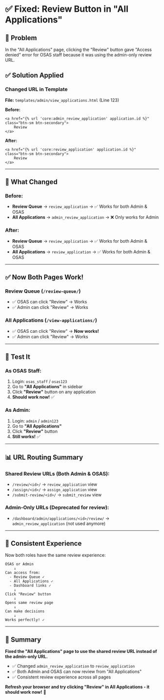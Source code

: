 # ✅ Fixed: Review Button in "All Applications"

## 🎯 Problem
In the "All Applications" page, clicking the "Review" button gave "Access denied" error for OSAS staff because it was using the admin-only review URL.

## ✅ Solution Applied

### Changed URL in Template
**File:** `templates/admin/view_applications.html` (Line 123)

**Before:**
```django
<a href="{% url 'core:admin_review_application' application.id %}" class="btn-sm btn-secondary">
    Review
</a>
```

**After:**
```django
<a href="{% url 'core:review_application' application.id %}" class="btn-sm btn-secondary">
    Review
</a>
```

---

## 🔄 What Changed

### Before:
- **Review Queue** → `review_application` → ✅ Works for both Admin & OSAS
- **All Applications** → `admin_review_application` → ❌ Only works for Admin

### After:
- **Review Queue** → `review_application` → ✅ Works for both Admin & OSAS
- **All Applications** → `review_application` → ✅ Works for both Admin & OSAS

---

## ✅ Now Both Pages Work!

### Review Queue (`/review-queue/`)
- ✅ OSAS can click "Review" → Works
- ✅ Admin can click "Review" → Works

### All Applications (`/view-applications/`)
- ✅ OSAS can click "Review" → **Now works!**
- ✅ Admin can click "Review" → Works

---

## 🧪 Test It

### As OSAS Staff:
1. Login: `osas_staff` / `osas123`
2. Go to **"All Applications"** in sidebar
3. Click **"Review"** button on any application
4. **Should work now!** ✅

### As Admin:
1. Login: `admin` / `admin123`
2. Go to **"All Applications"**
3. Click **"Review"** button
4. **Still works!** ✅

---

## 📊 URL Routing Summary

### Shared Review URLs (Both Admin & OSAS):
- `/review/<id>/` → `review_application` view
- `/assign/<id>/` → `assign_application` view
- `/submit-review/<id>/` → `submit_review` view

### Admin-Only URLs (Deprecated for review):
- `/dashboard/admin/applications/<id>/review/` → `admin_review_application` (not used anymore)

---

## 🎯 Consistent Experience

Now both roles have the same review experience:

```
OSAS or Admin
    ↓
Can access from:
  - Review Queue ✓
  - All Applications ✓
  - Dashboard links ✓
    ↓
Click "Review" button
    ↓
Opens same review page
    ↓
Can make decisions
    ↓
Works perfectly! ✓
```

---

## 📝 Summary

**Fixed the "All Applications" page to use the shared review URL instead of the admin-only URL.**

- ✅ Changed `admin_review_application` to `review_application`
- ✅ Both Admin and OSAS can now review from "All Applications"
- ✅ Consistent review experience across all pages

**Refresh your browser and try clicking "Review" in All Applications - it should work now!** 🎉
